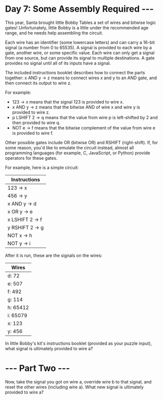 # Day 7: Some Assembly Required ---
This year, Santa brought little Bobby Tables a set of wires and bitwise logic gates! Unfortunately, little Bobby is a little under the recommended age range, and he needs help assembling the circuit.

Each wire has an identifier (some lowercase letters) and can carry a 16-bit signal (a number from 0 to 65535). A signal is provided to each wire by a gate, another wire, or some specific value. Each wire can only get a signal from one source, but can provide its signal to multiple destinations. A gate provides no signal until all of its inputs have a signal.

The included instructions booklet describes how to connect the parts together: x AND y -> z means to connect wires x and y to an AND gate, and then connect its output to wire z.

For example:

- 123 -> x means that the signal 123 is provided to wire x.
- x AND y -> z means that the bitwise AND of wire x and wire y is provided to wire z.
- p LSHIFT 2 -> q means that the value from wire p is left-shifted by 2 and then provided to wire q.
- NOT e -> f means that the bitwise complement of the value from wire e is provided to wire f. 

Other possible gates include OR (bitwise OR) and RSHIFT (right-shift). If, for some reason, you'd like to emulate the circuit instead, almost all programming languages (for example, C, JavaScript, or Python) provide operators for these gates.

For example, here is a simple circuit:

| Instructions |
| ------------ |
| 123 -> x |
| 456 -> y |
| x AND y -> d |
| x OR y -> e |
| x LSHIFT 2 -> f |
| y RSHIFT 2 -> g |
| NOT x -> h |
| NOT y -> i |

After it is run, these are the signals on the wires:

| Wires |
| ----- |
| d: 72 |
| e: 507 |
| f: 492 |
| g: 114 |
| h: 65412 |
| i: 65079 |
| x: 123 |
| y: 456 |

In little Bobby's kit's instructions booklet (provided as your puzzle input), what signal is ultimately provided to wire a?

# --- Part Two ---
Now, take the signal you got on wire a, override wire b to that signal, and reset the other wires (including wire a). What new signal is ultimately provided to wire a?